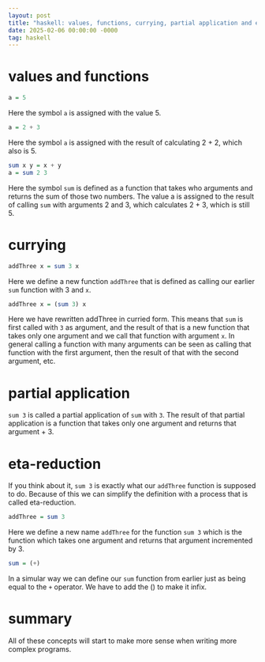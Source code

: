 ```yaml
---
layout: post
title: "haskell: values, functions, currying, partial application and eta-reduction"
date: 2025-02-06 00:00:00 -0000
tag: haskell
---
```


# values and functions

```haskell
a = 5
```

Here the symbol `a` is assigned with the value 5. 

```haskell
a = 2 + 3
```

Here the symbol `a` is assigned with the result of calculating 2 + 2, which also is 5.

```haskell
sum x y = x + y
a = sum 2 3
```

Here the symbol `sum` is defined as a function that takes who arguments and returns the sum of those two numbers.
The value a is assigned to the result of calling `sum` with arguments 2 and 3, which calculates 2 + 3, which is still 5.

# currying

```haskell
addThree x = sum 3 x
```

Here we define a new function `addThree` that is defined as calling our earlier `sum` function with 3 and `x`.

```haskell
addThree x = (sum 3) x
```

Here we have rewritten addThree in curried form. This means that `sum` is first called with `3` as argument, and the result of that is a new
function that takes only one argument and we call that function with argument `x`. In general calling a function with many arguments can be seen as calling that function with the first argument, then the result of that with the second argument, etc.

# partial application

`sum 3` is called a partial application of `sum` with `3`. The result of that partial application is a function that takes only one argument and returns that argument + 3.

# eta-reduction

If you think about it, `sum 3` is exactly what our `addThree` function is supposed to do. Because of this we can simplify the definition with a process that is called eta-reduction.

```haskell
addThree = sum 3
```

Here we define a new name `addThree` for the function `sum 3` which is the function which takes one argument and returns that argument incremented by 3.

```haskell
sum = (+)
```

In a simular way we can define our `sum` function from earlier just as being equal to the `+` operator. We have to add the () to make it infix.

# summary

All of these concepts will start to make more sense when writing more complex programs.